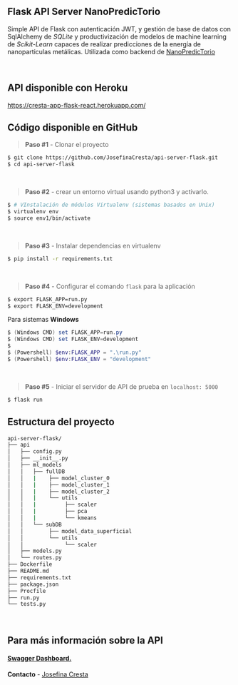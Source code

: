 ## Flask API Server NanoPredicTorio

Simple API de Flask con autenticación JWT, y gestión de base de datos con SqlAlchemy de _SQLite_ y productivización de modelos de machine learning de _Scikit-Learn_ capaces de realizar predicciones de la energía de nanoparticulas metálicas. Utilizada como backend de [NanoPredicTorio](https://nanopredictorio.herokuapp.com)

<br />

## API disponible con Heroku

https://cresta-app-flask-react.herokuapp.com/

## Código disponible en GitHub

> **Paso #1** - Clonar el proyecto

```bash
$ git clone https://github.com/JosefinaCresta/api-server-flask.git
$ cd api-server-flask
```

<br />

> **Paso #2** - crear un entorno virtual usando python3 y activarlo.

```bash
$ # VInstalación de módulos Virtualenv (sistemas basados en Unix)
$ virtualenv env
$ source env1/bin/activate
```

<br />

> **Paso #3** - Instalar dependencias en virtualenv

```bash
$ pip install -r requirements.txt
```

<br />

> **Paso #4** - Configurar el comando `flask` para la aplicación

```bash
$ export FLASK_APP=run.py
$ export FLASK_ENV=development
```

Para sistemas **Windows**

```powershell
$ (Windows CMD) set FLASK_APP=run.py
$ (Windows CMD) set FLASK_ENV=development
$
$ (Powershell) $env:FLASK_APP = ".\run.py"
$ (Powershell) $env:FLASK_ENV = "development"
```

<br />

> **Paso #5** - Iniciar el servidor de API de prueba en `localhost: 5000`

```bash
$ flask run
```

## Estructura del proyecto

```bash
api-server-flask/
├── api
│   ├── config.py
│   ├── __init__.py
│   ├── ml_models
│   │   ├── fullDB
│   │   |    ├── model_cluster_0
│   │   |    ├── model_cluster_1
│   │   |    ├── model_cluster_2
│   │   |    └── utils
│   │   |         ├── scaler
│   │   |         ├── pca
│   │   |         └── kmeans
│   │   └── subDB
│   │        ├── model_data_superficial
│   │        └── utils
│   │             └── scaler
│   ├── models.py
│   └── routes.py
├── Dockerfile
├── README.md
├── requirements.txt
├── package.json
├── Procfile
├── run.py
└── tests.py
```

<br />

## Para más información sobre la API

#### [Swagger Dashboard.](https://cresta-app-flask-react.herokuapp.com/)

**Contacto** - [Josefina Cresta](https://github.com/JosefinaCresta#:~:text=can%20reach%20me-,in%20LinkedIn,-Customize%20your%20pins)
